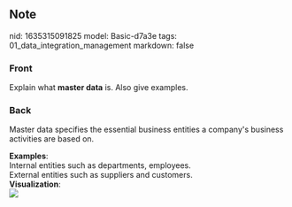 ## Note
nid: 1635315091825
model: Basic-d7a3e
tags: 01_data_integration_management
markdown: false

### Front
Explain what <b>master data</b> is. Also give examples.

### Back
Master data specifies the essential business entities a company's
business activities are based on.
<div>
  <b>Examples</b>:
</div>
<div>
  Internal entities such as departments, employees.
</div>
<div>
  External entities such as suppliers and customers.
</div>
<div>
  <b>Visualization</b>:
</div>
<div><img src=
paste-85f926efe684e2abe2d4bdcf517dcb0b44452ba8.jpg></div>
